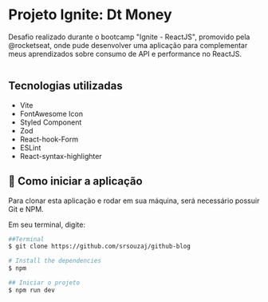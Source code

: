 # Projeto Ignite: Dt Money
Desafio realizado durante o bootcamp "Ignite - ReactJS", promovido pela @rocketseat, onde pude desenvolver uma aplicação para complementar meus aprendizados sobre consumo de API e performance no ReactJS.

<img src="https://i.ibb.co/F8KkzRh/cf28c68d-ad61-45aa-a918-ec028ea75bf6.png" alt="" border="0">

## Tecnologias utilizadas

* Vite
* FontAwesome Icon
* Styled Component
* Zod
* React-hook-Form
* ESLint
* React-syntax-highlighter

## 🚀 Como iniciar a aplicação

Para clonar esta aplicação e rodar em sua máquina, será necessário possuir Git e NPM.

Em seu terminal, digite:

```bash
##Terminal
$ git clone https://github.com/srsouzaj/github-blog

# Install the dependencies
$ npm

## Iniciar o projeto
$ npm run dev